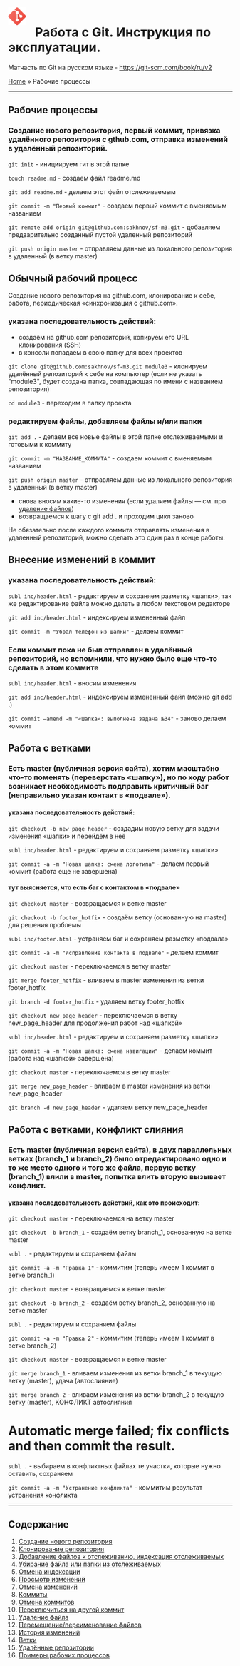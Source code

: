 <img src="images/git_icon.svg" width="40" style="float: left; margin-right: 20px"/> 

# Работа с Git. Инструкция по эксплуатации.
Матчасть по Git на русском языке - https://git-scm.com/book/ru/v2

[Home](readme.md) » Рабочие процессы
________________________

## Рабочие процессы

### Создание нового репозитория, первый коммит, привязка удалённого репозитория с gthub.com, отправка изменений в удалённый репозиторий.

`git init` - инициируем гит в этой папке

`touch readme.md` - создаем файл readme.md

`git add readme.md` - делаем этот файл отслеживаемым

`git commit -m "Первый коммит"` - создаем первый коммит с вменяемым названием

`git remote add origin git@github.com:sakhnov/sf-m3.git` - добавляем предварительно созданный пустой удаленный репозиторий

`git push origin master` - отправляем данные из локального репозитория в удаленный (в ветку master)

## Обычный рабочий процесс

Создание нового репозитория на github.com, клонирование к себе, работа, периодическая «синхронизация с github.com».

### указана последовательность действий:

- создаём на github.com репозиторий, копируем его URL клонирования (SSH)
- в консоли попадаем в свою папку для всех проектов

`git clone git@github.com:sakhnov/sf-m3.git module3` - клонируем удалённый репозиторий к себе на компьютер (если не указать "module3", будет создана папка, совпадающая по имени с названием репозитория)

`cd module3` - переходим в папку проекта

### редактируем файлы, добавляем файлы и/или папки

`git add .` - делаем все новые файлы в этой папке отслеживаемыми и готовыми к коммиту

`git commit -m "НАЗВАНИЕ_КОММИТА"` - создаем коммит с вменяемым названием

`git push origin master` - отправляем данные из локального репозитория в удаленный (в ветку master)

- снова вносим какие-то изменения (если удаляем файлы — см. про [удаление файлов](delete_file.md))
- возвращаемся к шагу с git add . и проходим цикл заново

Не обязательно после каждого коммита отправлять изменения в удаленный репозиторий, можно сделать это один раз в конце работы.

## Внесение изменений в коммит
### указана последовательность действий:
`subl inc/header.html` - редактируем и сохраняем разметку «шапки», так же редактирование файла можно делать в любом текстовом редакторе

`git add inc/header.html` - индексируем измененный файл

`git commit -m "Убрал телефон из шапки"` - делаем коммит

### Если коммит пока не был отправлен в удалённый репозиторий, но вспомнили, что нужно было еще что-то сделать в этом коммите
`subl inc/header.html` - вносим изменения

`git add inc/header.html` - индексируем измененный файл (можно git add .)

`git commit —amend -m "«Шапка»: выполнена задача №34"` - заново делаем коммит

## Работа с ветками
### Есть master (публичная версия сайта), хотим масштабно что-то поменять (переверстать «шапку»), но по ходу работ возникает необходимость подправить критичный баг (неправильно указан контакт в «подвале»).

#### указана последовательность действий:

`git checkout -b new_page_header` - создадим новую ветку для задачи изменения «шапки» и перейдём в неё

`subl inc/header.html` - редактируем и сохраняем разметку «шапки»

`git commit -a -m "Новая шапка: смена логотипа"` - делаем первый коммит (работа еще не завершена)

#### тут выясняется, что есть баг с контактом в «подвале»

`git checkout master` - возвращаемся к ветке master

`git checkout -b footer_hotfix` - создаём ветку (основанную на master) для решения проблемы

`subl inc/footer.html` - устраняем баг и сохраняем разметку «подвала»

`git commit -a -m "Исправление контакта в подвале"` - делаем коммит

`git checkout master` - переключаемся в ветку master

`git merge footer_hotfix` - вливаем в master изменения из ветки footer_hotfix

`git branch -d footer_hotfix` - удаляем ветку footer_hotfix

`git checkout new_page_header` - переключаемся в ветку new_page_header для продолжения работ над «шапкой»

`subl inc/header.html` - редактируем и сохраняем разметку «шапки»

`git commit -a -m "Новая шапка: смена навигации"` - делаем коммит (работа над «шапкой» завершена)

`git checkout master` - переключаемся в ветку master

`git merge new_page_header` - вливаем в master изменения из ветки new_page_header

`git branch -d new_page_header` - удаляем ветку new_page_header

## Работа с ветками, конфликт слияния

### Есть master (публичная версия сайта), в двух параллельных ветках (branch_1 и branch_2) было отредактировано одно и то же место одного и того же файла, первую ветку (branch_1) влили в master, попытка влить вторую вызывает конфликт.

#### указана последовательность действий, как это происходит:

`git checkout master` - переключаемся на ветку master

`git checkout -b branch_1` - создаём ветку branch_1, основанную на ветке master

`subl .` - редактируем и сохраняем файлы

`git commit -a -m "Правка 1"` - коммитим (теперь имеем 1 коммит в ветке branch_1)

`git checkout master` - возвращаемся к ветке master

`git checkout -b branch_2` - создаём ветку branch_2, основанную на ветке master

`subl .` - редактируем и сохраняем файлы

`git commit -a -m "Правка 2"` - коммитим (теперь имеем 1 коммит в ветке branch_2)

`git checkout master` - возвращаемся к ветке master

`git merge branch_1` - вливаем изменения из ветки branch_1 в текущую ветку (master), удача (автослияние)

`git merge branch_2` - вливаем изменения из ветки branch_2 в текущую ветку (master), КОНФЛИКТ автослияния

# Automatic merge failed; fix conflicts and then commit the result.

`subl .` - выбираем в конфликтных файлах те участки, которые нужно оставить, сохраняем

`git commit -a -m "Устранение конфликта"` - коммитим результат устранения конфликта



______________________________

## Содержание

1. [Создание нового репозитория](add_repo.md)
1. [Клонирование репозитория](clone_repo.md)
1. [Добавление файлов к отслеживанию, индексация отслеживаемых](add_file.md)
1. [Убирание файла или папки из отслеживаемых](rm_file.md)
1. [Отмена индексации](reset_index.md)
1. [Просмотр изменений](diff.md)
1. [Отмена изменений](checkout.md)
1. [Коммиты](commit.md)
1. [Отмена коммитов](revert.md)
1. [Переключиться на другой коммит](switch.md)
1. [Удаление файла](delete_file.md)
1. [Перемещение/переименование файлов](mv_file.md)
1. [История изменений](log.md)
1. [Ветки](branch.md)
1. [Удалённые репозитории](remote_repo.md)
1. [Примеры рабочих процессов](other.md)


